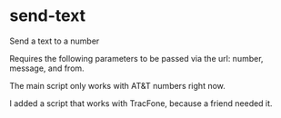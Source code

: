 send-text
=========

Send a text to a number

Requires the following parameters to be passed via the url: number, message, and from.

The main script only works with AT&T numbers right now.

I added a script that works with TracFone, because a friend needed it.
